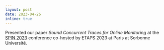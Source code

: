 ```yaml
---
layout: post
date: 2023-04-26 
inline: true
---
```


Presented our paper <i>Sound Concurrent Traces for Online Monitoring</i> at the [SPIN 2023](https://www.etaps.org/2023/programme/) conference co-hosted by ETAPS 2023 at Paris at Sorbonne Université.
